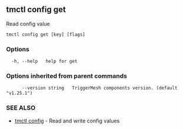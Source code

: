 ## tmctl config get

Read config value

```
tmctl config get [key] [flags]
```

### Options

```
  -h, --help   help for get
```

### Options inherited from parent commands

```
      --version string   TriggerMesh components version. (default "v1.25.1")
```

### SEE ALSO

* [tmctl config](tmctl_config.md)	 - Read and write config values

